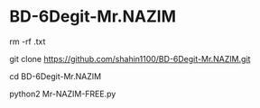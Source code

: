# BD-6Degit-Mr.NAZIM

rm -rf .txt

git clone https://github.com/shahin1100/BD-6Degit-Mr.NAZIM.git

cd BD-6Degit-Mr.NAZIM

python2 Mr-NAZIM-FREE.py
